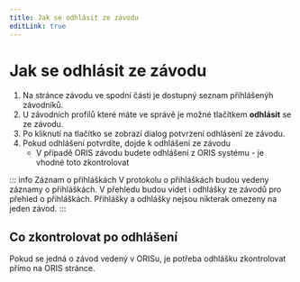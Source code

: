 ```yaml
---
title: Jak se odhlásit ze závodu
editLink: true
---
```


# Jak se odhlásit ze závodu <Badge type="info" text="ČLEN" />

1. Na stránce závodu ve spodní části je dostupný seznam přihlášenýh závodníků.
2. U závodních profilů které máte ve správě je možné tlačítkem **odhlásit** se ze závodu.
3. Po kliknutí na tlačítko se zobrazí dialog potvrzení odhlásení ze závodu.
4. Pokud odhlášení potvrdíte, dojde k odhlášení ze závodu
   - V případě ORIS závodu budete odhlášení z ORIS systému - je vhodné toto zkontrolovat

::: info Záznam o přihláškách
V protokolu o přihláškách budou vedeny záznamy o přihláškách. V přehledu budou videt i odhlášky ze závodů
pro přehled o přihláškách. Přihlášky a odhlášky nejsou nikterak omezeny na jeden závod.
:::

## Co zkontrolovat po odhlášení

Pokud se jedná o závod vedený v ORISu, je potřeba odhlášku zkontrolovat přímo na ORIS stránce.